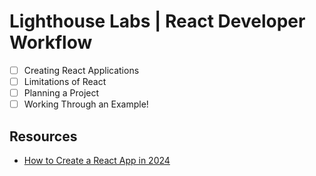 # Lighthouse Labs | React Developer Workflow

* [ ] Creating React Applications
* [ ] Limitations of React
* [ ] Planning a Project
* [ ] Working Through an Example!

## Resources

* [How to Create a React App in 2024](https://www.freecodecamp.org/news/how-to-create-a-react-app-in-2024/)

